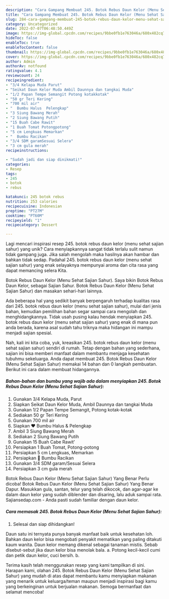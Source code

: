 ```yaml
---
description: "Cara Gampang Membuat 245. Botok Rebus Daun Kelor (Menu Sehat Sajian Sahur) yang Lezat"
title: "Cara Gampang Membuat 245. Botok Rebus Daun Kelor (Menu Sehat Sajian Sahur) yang Lezat"
slug: 284-cara-gampang-membuat-245-botok-rebus-daun-kelor-menu-sehat-sajian-sahur-yang-lezat
category: Uncategorized
date: 2022-07-07T06:48:50.449Z
image: https://img-global.cpcdn.com/recipes/9bbe0fb1e763046a/680x482cq70/245-botok-rebus-daun-kelor-menu-sehat-sajian-sahur-foto-resep-utama.jpg
hideToc: false
enableToc: true
enableTocContent: false
thumbnail: https://img-global.cpcdn.com/recipes/9bbe0fb1e763046a/680x482cq70/245-botok-rebus-daun-kelor-menu-sehat-sajian-sahur-foto-resep-utama.jpg
cover: https://img-global.cpcdn.com/recipes/9bbe0fb1e763046a/680x482cq70/245-botok-rebus-daun-kelor-menu-sehat-sajian-sahur-foto-resep-utama.jpg
author: Admin
authorAv: notfound
ratingvalue: 4.1
reviewcount: 24
recipeingredient:
- "3/4 Kelapa Muda Parut"
- "Seikat Daun Kelor Muda Ambil Daunnya dan tangkai Muda"
- "1/2 Papan Tempe Semangit Potong kotakkotak"
- "50 gr Teri Kering"
- "700 mil air"
- "  Bumbu Halus  Pelengkap"
- "3 Siung Bawang Merah"
- "2 Siung Bawang Putih"
- "15 Buah Cabe Rawit"
- "1 Buah Tomat Potongpotong"
- "5 cm Lengkuas Memarkan"
- "  Bumbu Racikan"
- "3/4 SDM garamSesuai Selera"
- "3 cm gula merah"
recipeinstructions:

- "Sudah jadi dan siap dinikmati!"
categories:
- Resep
tags:
- 245
- botok
- rebus

katakunci: 245 botok rebus 
nutrition: 253 calories
recipecuisine: Indonesian
preptime: "PT27M"
cooktime: "PT60M"
recipeyield: "1"
recipecategory: Dessert

---
```





Lagi mencari inspirasi resep 245. botok rebus daun kelor (menu sehat sajian sahur) yang unik? Cara menyiapkannya sangat tidak terlalu sulit namun tidak gampang juga. Jika salah mengolah maka hasilnya akan hambar dan bahkan tidak sedap. Padahal 245. botok rebus daun kelor (menu sehat sajian sahur) yang enak selayaknya mempunyai aroma dan cita rasa yang dapat memancing selera Kita.





Botok Rebus Daun Kelor (Menu Sehat Sajian Sahur). Saya bikin Botok Rebus Daun Kelor, sebagai Sajian Sahur. Botok Rebus Daun Kelor (Menu Sehat Sajian Sahur) dan masakan sehari-hari lainnya.

Ada beberapa hal yang sedikit banyak berpengaruh terhadap kualitas rasa dari 245. botok rebus daun kelor (menu sehat sajian sahur), mulai dari jenis bahan, kemudian pemilihan bahan segar sampai cara mengolah dan menghidangkannya. Tidak usah pusing kalau hendak menyiapkan 245. botok rebus daun kelor (menu sehat sajian sahur) yang enak di mana pun anda berada, karena asal sudah tahu triknya maka hidangan ini mampu menjadi sajian spesial.






Nah, kali ini kita coba, yuk, kreasikan 245. botok rebus daun kelor (menu sehat sajian sahur) sendiri di rumah. Tetap dengan bahan yang sederhana, sajian ini bisa memberi manfaat dalam membantu menjaga kesehatan tubuhmu sekeluarga. Anda dapat membuat 245. Botok Rebus Daun Kelor (Menu Sehat Sajian Sahur) memakai 14 bahan dan 0 langkah pembuatan. Berikut ini cara dalam membuat hidangannya.

<!--inarticleads1-->

##### Bahan-bahan dan bumbu yang wajib ada dalam menyiapkan 245. Botok Rebus Daun Kelor (Menu Sehat Sajian Sahur):

1. Gunakan 3/4 Kelapa Muda, Parut
1. Siapkan Seikat Daun Kelor Muda, Ambil Daunnya dan tangkai Muda
1. Gunakan 1/2 Papan Tempe Semangit, Potong kotak-kotak
1. Sediakan 50 gr Teri Kering
1. Gunakan 700 mil air
1. Siapkan  ❤️ Bumbu Halus &amp; Pelengkap
1. Ambil 3 Siung Bawang Merah
1. Sediakan 2 Siung Bawang Putih
1. Gunakan 15 Buah Cabe Rawit&#39;
1. Persiapkan 1 Buah Tomat, Potong-potong
1. Persiapkan 5 cm Lengkuas, Memarkan
1. Persiapkan  💙 Bumbu Racikan
1. Gunakan 3/4 SDM garam/Sesuai Selera
1. Persiapkan 3 cm gula merah


Botok Rebus Daun Kelor (Menu Sehat Sajian Sahur) Yang Benar Perlu dicoba! Botok Rebus Daun Kelor (Menu Sehat Sajian Sahur) Yang Benar Dapur. Masukkan gula, santan, telur yang telah dikocok, dan agar-agar ke dalam daun kelor yang sudah diblender dan disaring, lalu aduk sampai rata. Sajiansedap.com - Anda pasti sudah familiar dengan daun kelor. 

<!--inarticleads2-->

##### Cara memasak 245. Botok Rebus Daun Kelor (Menu Sehat Sajian Sahur):


1. Selesai dan siap dihidangkan!

Daun satu ini ternyata punya banyak manfaat baik untuk kesehatan loh. Bahkan daun kelor bisa mengobati penyakit mematikan yang paling ditakuti kaum wanita. Daun kelor memang dikenal sebagai tanaman mistis. Sebab disebut-sebut jika daun kelor bisa menolak bala. a. Potong kecil-kecil cumi dan petik daun kelor, cuci bersih. b. 

Terima kasih telah menggunakan resep yang kami tampilkan di sini. Harapan kami, olahan 245. Botok Rebus Daun Kelor (Menu Sehat Sajian Sahur) yang mudah di atas dapat membantu kamu menyiapkan makanan yang menarik untuk keluarga/teman maupun menjadi inspirasi bagi kamu yang berkeinginan untuk berjualan makanan. Semoga bermanfaat dan selamat mencoba!
